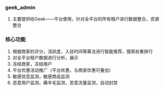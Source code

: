 ### geek_admin

1. 主要提供给Geek——平台使用，针对全平台的所有租户进行数据整合，资源整合

### 核心功能

1. 根据商家的评分，活跃度，入驻时间等算法进行智能推荐，搜索权重排行
2. 对全平台租户数据进行分析，展示
3. 冻结商家，冻结用户
4. 平台优惠活动推广（平台优惠，与商家优惠可叠加）
5. 敏感信息监测，敏感商品监测
6. 恶意用户监测，薅羊毛监测，恶意流量监测，自动封禁